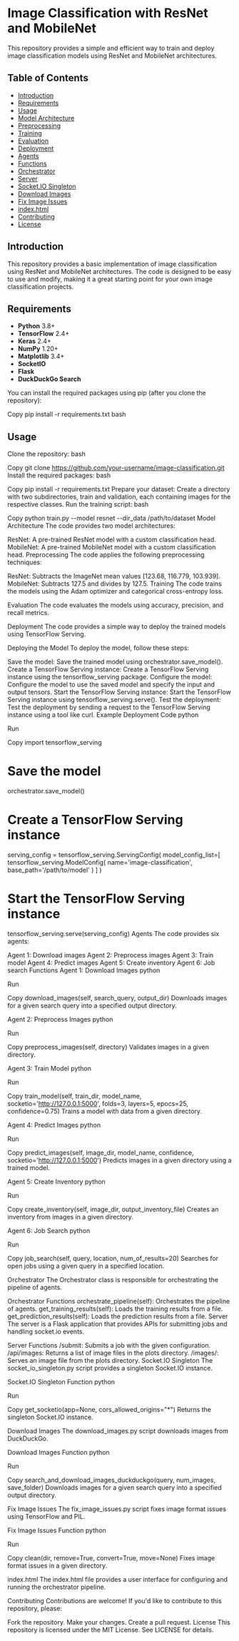 # Image Classification with ResNet and MobileNet

This repository provides a simple and efficient way to train and deploy image classification models using ResNet and MobileNet architectures.

## Table of Contents
- [Introduction](#introduction)
- [Requirements](#requirements)
- [Usage](#usage)
- [Model Architecture](#model-architecture)
- [Preprocessing](#preprocessing)
- [Training](#training)
- [Evaluation](#evaluation)
- [Deployment](#deployment)
- [Agents](#agents)
- [Functions](#functions)
- [Orchestrator](#orchestrator)
- [Server](#server)
- [Socket.IO Singleton](#socketio-singleton)
- [Download Images](#download-images)
- [Fix Image Issues](#fix-image-issues)
- [index.html](#indexhtml)
- [Contributing](#contributing)
- [License](#license)

## Introduction

This repository provides a basic implementation of image classification using ResNet and MobileNet architectures. The code is designed to be easy to use and modify, making it a great starting point for your own image classification projects.

## Requirements

- **Python** 3.8+
- **TensorFlow** 2.4+
- **Keras** 2.4+
- **NumPy** 1.20+
- **Matplotlib** 3.4+
- **SocketIO**
- **Flask**
- **DuckDuckGo Search**

You can install the required packages using pip (after you clone the repository):

Copy
pip install -r requirements.txt
bash

## Usage
Clone the repository:
bash

Copy
git clone https://github.com/your-username/image-classification.git
Install the required packages:
bash

Copy
pip install -r requirements.txt
Prepare your dataset: Create a directory with two subdirectories, train and validation, each containing images for the respective classes.
Run the training script:
bash

Copy
python train.py --model resnet --dir_data /path/to/dataset
Model Architecture
The code provides two model architectures:

ResNet: A pre-trained ResNet model with a custom classification head.
MobileNet: A pre-trained MobileNet model with a custom classification head.
Preprocessing
The code applies the following preprocessing techniques:

ResNet: Subtracts the ImageNet mean values [123.68, 116.779, 103.939].
MobileNet: Subtracts 127.5 and divides by 127.5.
Training
The code trains the models using the Adam optimizer and categorical cross-entropy loss.

Evaluation
The code evaluates the models using accuracy, precision, and recall metrics.

Deployment
The code provides a simple way to deploy the trained models using TensorFlow Serving.

Deploying the Model
To deploy the model, follow these steps:

Save the model: Save the trained model using orchestrator.save_model().
Create a TensorFlow Serving instance: Create a TensorFlow Serving instance using the tensorflow_serving package.
Configure the model: Configure the model to use the saved model and specify the input and output tensors.
Start the TensorFlow Serving instance: Start the TensorFlow Serving instance using tensorflow_serving.serve().
Test the deployment: Test the deployment by sending a request to the TensorFlow Serving instance using a tool like curl.
Example Deployment Code
python

Run

Copy
import tensorflow_serving

# Save the model
orchestrator.save_model()

# Create a TensorFlow Serving instance
serving_config = tensorflow_serving.ServingConfig(
    model_config_list=[
        tensorflow_serving.ModelConfig(
            name='image-classification',
            base_path='/path/to/model'
        )
    ]
)

# Start the TensorFlow Serving instance
tensorflow_serving.serve(serving_config)
Agents
The code provides six agents:

Agent 1: Download images
Agent 2: Preprocess images
Agent 3: Train model
Agent 4: Predict images
Agent 5: Create inventory
Agent 6: Job search
Functions
Agent 1: Download Images
python

Run

Copy
download_images(self, search_query, output_dir)
Downloads images for a given search query into a specified output directory.

Agent 2: Preprocess Images
python

Run

Copy
preprocess_images(self, directory)
Validates images in a given directory.

Agent 3: Train Model
python

Run

Copy
train_model(self, train_dir, model_name, socketio='http://127.0.0.1:5000', folds=3, layers=5, epocs=25, confidence=0.75)
Trains a model with data from a given directory.

Agent 4: Predict Images
python

Run

Copy
predict_images(self, image_dir, model_name, confidence, socketio='http://127.0.0.1:5000')
Predicts images in a given directory using a trained model.

Agent 5: Create Inventory
python

Run

Copy
create_inventory(self, image_dir, output_inventory_file)
Creates an inventory from images in a given directory.

Agent 6: Job Search
python

Run

Copy
job_search(self, query, location, num_of_results=20)
Searches for open jobs using a given query in a specified location.

Orchestrator
The Orchestrator class is responsible for orchestrating the pipeline of agents.

Orchestrator Functions
orchestrate_pipeline(self): Orchestrates the pipeline of agents.
get_training_results(self): Loads the training results from a file.
get_prediction_results(self): Loads the prediction results from a file.
Server
The server is a Flask application that provides APIs for submitting jobs and handling socket.io events.

Server Functions
/submit: Submits a job with the given configuration.
/api/images: Returns a list of image files in the plots directory.
/images/<filename>: Serves an image file from the plots directory.
Socket.IO Singleton
The socket_io_singleton.py script provides a singleton Socket.IO instance.

Socket.IO Singleton Function
python

Run

Copy
get_socketio(app=None, cors_allowed_origins="*")
Returns the singleton Socket.IO instance.

Download Images
The download_images.py script downloads images from DuckDuckGo.

Download Images Function
python

Run

Copy
search_and_download_images_duckduckgo(query, num_images, save_folder)
Downloads images for a given search query into a specified output directory.

Fix Image Issues
The fix_image_issues.py script fixes image format issues using TensorFlow and PIL.

Fix Image Issues Function
python

Run

Copy
clean(dir, remove=True, convert=True, move=None)
Fixes image format issues in a given directory.

index.html
The index.html file provides a user interface for configuring and running the orchestrator pipeline.

Contributing
Contributions are welcome! If you'd like to contribute to this repository, please:

Fork the repository.
Make your changes.
Create a pull request.
License
This repository is licensed under the MIT License. See LICENSE for details.